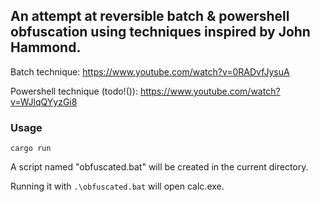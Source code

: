 ## An attempt at reversible batch & powershell obfuscation using techniques inspired by John Hammond.<br>

Batch technique: https://www.youtube.com/watch?v=0RADvfJysuA<br>

Powershell technique (todo!()): https://www.youtube.com/watch?v=WJlqQYyzGi8<br>


### Usage<br>

`cargo run`<br>

A script named "obfuscated.bat" will be created in the current directory.<br>

Running it with `.\obfuscated.bat` will open calc.exe.